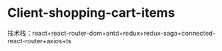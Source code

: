# Client-shopping-cart-items
技术栈：react+react-router-dom+antd+redux+redux-saga+connected-react-router+axios+ts
